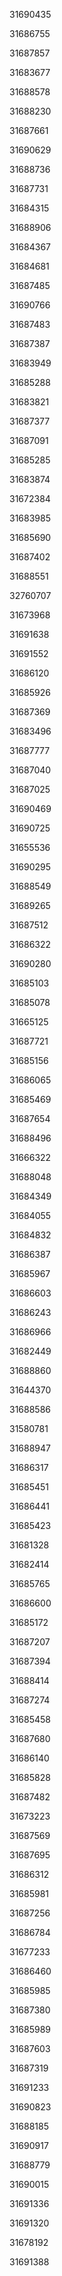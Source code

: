 31690435

31686755

31687857

31683677

31688578

31688230

31687661

31690629

31688736

31687731

31684315

31688906

31684367

31684681

31687485

31690766

31687483

31687387

31683949

31685288

31683821

31687377

31687091

31685285

31683874

31672384

31683985

31685690

31687402

31688551

32760707

31673968

31691638

31691552

31686120

31685926

31687369

31683496

31687777

31687040

31687025

31690469

31690725

31655536

31690295

31688549

31689265

31687512

31686322

31690280

31685103

31685078

31665125

31687721

31685156

31686065

31685469

31687654

31688496

31666322

31688048

31684349

31684055

31684832

31686387

31685967

31686603

31686243

31686966

31682449

31688860

31644370

31688586

31580781

31688947

31686317

31685451

31686441

31685423

31681328

31682414

31685765

31686600

31685172

31687207

31687394

31688414

31687274

31685458

31687680

31686140

31685828

31687482

31673223

31687569

31687695

31686312

31685981

31687256

31686784

31677233

31686460

31685985

31687380

31685989

31687603

31687319

31691233

31690823

31688185

31690917

31688779

31690015

31691336

31691320

31678192

31691388

